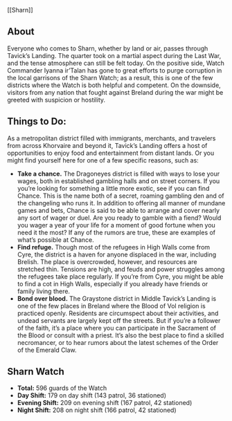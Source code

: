 [[Sharn]]

## About
Everyone who comes to Sharn, whether by land or air, passes through Tavick’s Landing. The quarter took on a martial aspect during the Last War, and the tense atmosphere can still be felt today. On the positive side, Watch Commander Iyanna ir’Talan has gone to great efforts to purge corruption in the local garrisons of the Sharn Watch; as a result, this is one of the few districts where the Watch is both helpful and competent. On the downside, visitors from any nation that fought against Breland during the war might be greeted with suspicion or hostility.


## Things to Do:
As a metropolitan district filled with immigrants, merchants, and travelers from across Khorvaire and beyond it, Tavick’s Landing offers a host of opportunities to enjoy food and entertainment from distant lands. Or you might find yourself here for one of a few specific reasons, such as:

* **Take a chance.** The Dragoneyes district is filled with ways to lose your wages, both in established gambling halls and on street corners. If you you’re looking for something a little more exotic, see if you can find Chance. This is the name both of a secret, roaming gambling den and of the changeling who runs it. In addition to offering all manner of mundane games and bets, Chance is said to be able to arrange and cover nearly any sort of wager or duel. Are you ready to gamble with a fiend? Would you wager a year of your life for a moment of good fortune when you need it the most? If any of the rumors are true, these are examples of what’s possible at Chance.
* **Find refuge.** Though most of the refugees in High Walls come from Cyre, the district is a haven for anyone displaced in the war, including Brelish. The place is overcrowded, however, and resources are stretched thin. Tensions are high, and feuds and power struggles among the refugees take place regularly. If you’re from Cyre, you might be able to find a cot in High Walls, especially if you already have friends or family living there.
* **Bond over blood.** The Graystone district in Middle Tavick’s Landing is one of the few places in Breland where the Blood of Vol religion is practiced openly. Residents are circumspect about their activities, and undead servants are largely kept off the streets. But if you’re a follower of the faith, it’s a place where you can participate in the Sacrament of the Blood or consult with a priest. It’s also the best place to find a skilled necromancer, or to hear rumors about the latest schemes of the Order of the Emerald Claw.

## Sharn Watch
- **Total:** 596 guards of the Watch
- **Day Shift:** 179 on day shift (143 patrol, 36 stationed)
- **Evening Shift:** 209 on evening shift (167 patrol, 42 stationed)
- **Night Shift:** 208 on night shift (166 patrol, 42 stationed)